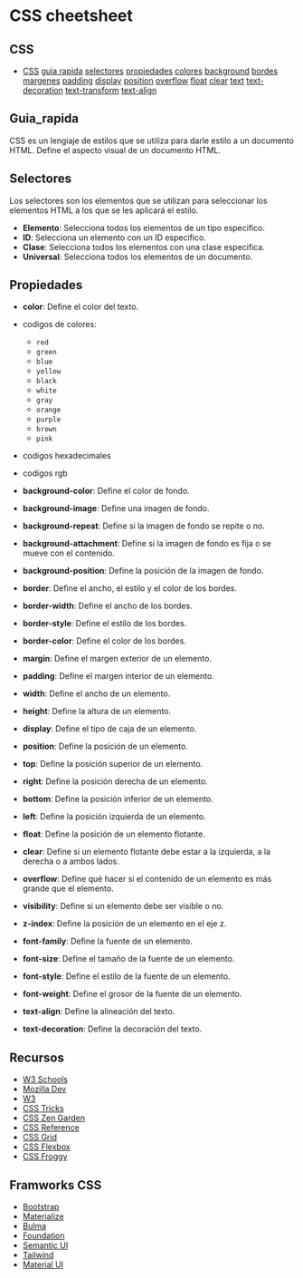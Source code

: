 # CSS cheetsheet

## CSS

- [CSS](#css)
  [guia rapida](#guia_rapida)
  [selectores](#selectores)
  [propiedades](#propiedades)
  [colores](#colores)
  [background](#background)
  [bordes](#bordes)
  [margenes](#margenes)
  [padding](#padding)
  [display](#display)
  [position](#position)
  [overflow](#overflow)
  [float](#float)
  [clear](#clear)
  [text](#text)
  [text-decoration](#text-decoration)
  [text-transform](#text-transform)
  [text-align](#text-align)

## Guia_rapida

CSS es un lengiaje de estilos que se utiliza para darle estilo a un documento HTML.
Define el aspecto visual de un documento HTML.

## Selectores

Los selectores son los elementos que se utilizan para seleccionar los elementos HTML a los que se les aplicará el estilo.

- **Elemento**: Selecciona todos los elementos de un tipo especifico.
- **ID**: Selecciona un elemento con un ID especifico.
- **Clase**: Selecciona todos los elementos con una clase especifica.
- **Universal**: Selecciona todos los elementos de un documento.

## Propiedades

- **color**: Define el color del texto.

- codigos de colores:
  - `red`
  - `green`
  - `blue`
  - `yellow`
  - `black`
  - `white`
  - `gray`
  - `orange`
  - `purple`
  - `brown`
  - `pink`

- codigos hexadecimales

- codigos rgb



- **background-color**: Define el color de fondo.
- **background-image**: Define una imagen de fondo.
- **background-repeat**: Define si la imagen de fondo se repite o no.
- **background-attachment**: Define si la imagen de fondo es fija o se mueve con el contenido.
- **background-position**: Define la posición de la imagen de fondo.
- **border**: Define el ancho, el estilo y el color de los bordes.
- **border-width**: Define el ancho de los bordes.
- **border-style**: Define el estilo de los bordes.
- **border-color**: Define el color de los bordes.
- **margin**: Define el margen exterior de un elemento.
- **padding**: Define el margen interior de un elemento.
- **width**: Define el ancho de un elemento.
- **height**: Define la altura de un elemento.
- **display**: Define el tipo de caja de un elemento.
- **position**: Define la posición de un elemento.
- **top**: Define la posición superior de un elemento.
- **right**: Define la posición derecha de un elemento.
- **bottom**: Define la posición inferior de un elemento.
- **left**: Define la posición izquierda de un elemento.
- **float**: Define la posición de un elemento flotante.
- **clear**: Define si un elemento flotante debe estar a la izquierda, a la derecha o a ambos lados.
- **overflow**: Define qué hacer si el contenido de un elemento es más grande que el elemento.
- **visibility**: Define si un elemento debe ser visible o no.
- **z-index**: Define la posición de un elemento en el eje z.
- **font-family**: Define la fuente de un elemento.
- **font-size**: Define el tamaño de la fuente de un elemento.
- **font-style**: Define el estilo de la fuente de un elemento.
- **font-weight**: Define el grosor de la fuente de un elemento.
- **text-align**: Define la alineación del texto.
- **text-decoration**: Define la decoración del texto.

## Recursos

- [W3 Schools](https://www.w3schools.com/css/default.asp)
- [Mozilla Dev](https://developer.mozilla.org/es/docs/Web/CSS)
- [W3](https://www.w3.org/Style/CSS/Overview.es.html)
- [CSS Tricks](https://css-tricks.com/)
- [CSS Zen Garden](http://www.csszengarden.com/)
- [CSS Reference](https://cssreference.io/)
- [CSS Grid](https://cssgrid.io/)
- [CSS Flexbox](https://css-tricks.com/snippets/css/a-guide-to-flexbox/)
- [CSS Froggy](https://flexboxfroggy.com/)

## Framworks CSS

- [Bootstrap](https://getbootstrap.com/)
- [Materialize](https://materializecss.com/)
- [Bulma](https://bulma.io/)
- [Foundation](https://get.foundation/)
- [Semantic UI](https://semantic-ui.com/)
- [Tailwind](https://tailwindcss.com/)
- [Material UI](https://material-ui.com/)

